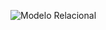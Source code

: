 ![Modelo Relacional](https://user-images.githubusercontent.com/43339727/142955172-a2b4f7bf-204e-4e7d-8761-3be9761e61f8.png)
